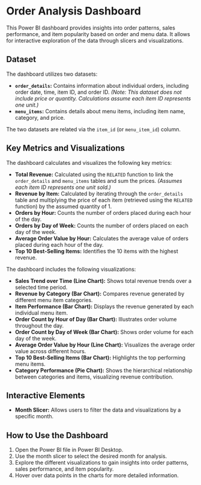 # Order Analysis Dashboard

This Power BI dashboard provides insights into order patterns, sales performance, and item popularity based on order and menu data.  It allows for interactive exploration of the data through slicers and visualizations.

## Dataset

The dashboard utilizes two datasets:

* **`order_details`:** Contains information about individual orders, including order date, time, item ID, and order ID.  *(Note: This dataset does not include price or quantity.  Calculations assume each item ID represents one unit.)*
* **`menu_items`:** Contains details about menu items, including item name, category, and price.

The two datasets are related via the `item_id` (or `menu_item_id`) column.

## Key Metrics and Visualizations

The dashboard calculates and visualizes the following key metrics:

* **Total Revenue:** Calculated using the `RELATED` function to link the `order_details` and `menu_items` tables and sum the prices. *(Assumes each item ID represents one unit sold.)*
* **Revenue by Item:** Calculated by iterating through the `order_details` table and multiplying the price of each item (retrieved using the `RELATED` function) by the assumed quantity of 1.
* **Orders by Hour:** Counts the number of orders placed during each hour of the day.
* **Orders by Day of Week:** Counts the number of orders placed on each day of the week.
* **Average Order Value by Hour:** Calculates the average value of orders placed during each hour of the day.
* **Top 10 Best-Selling Items:**  Identifies the 10 items with the highest revenue.

The dashboard includes the following visualizations:

* **Sales Trend over Time (Line Chart):** Shows total revenue trends over a selected time period.
* **Revenue by Category (Bar Chart):** Compares revenue generated by different menu item categories.
* **Item Performance (Bar Chart):** Displays the revenue generated by each individual menu item.
* **Order Count by Hour of Day (Bar Chart):**  Illustrates order volume throughout the day.
* **Order Count by Day of Week (Bar Chart):** Shows order volume for each day of the week.
* **Average Order Value by Hour (Line Chart):** Visualizes the average order value across different hours.
* **Top 10 Best-Selling Items (Bar Chart):** Highlights the top performing menu items.
* **Category Performance (Pie Chart):** Shows the hierarchical relationship between categories and items, visualizing revenue contribution.

## Interactive Elements

* **Month Slicer:** Allows users to filter the data and visualizations by a specific month.

## How to Use the Dashboard

1. Open the Power BI file in Power BI Desktop.
2. Use the month slicer to select the desired month for analysis.
3. Explore the different visualizations to gain insights into order patterns, sales performance, and item popularity.
4. Hover over data points in the charts for more detailed information.
